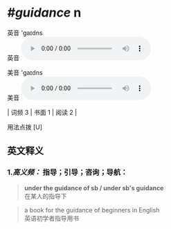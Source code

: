 # ***\#guidance*** n
英音 'ɡaɪdns  
英音
<audio src="./media/guidance-B.aac" controls="controls"></audio>

美音 'ɡaɪdns  
美音
<audio src="./media/guidance .aac" controls="controls"></audio>



| 词频 3 | 书面 1 | 阅读 2 |  

用法点拨  [U]

英文释义
---
### 1.*高义频：* **指导；引导；咨询；导航：**  

 > **under the guidance of sb / under sb's guidance**  
 > 在某人的指导下    

 > a book for the guidance of beginners in English  
 > 英语初学者指导用书    


